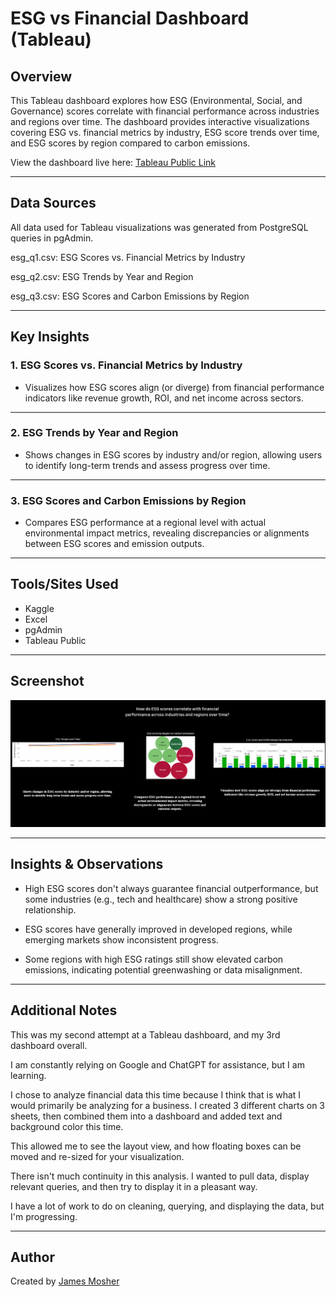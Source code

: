 # ESG vs Financial Dashboard (Tableau)

## Overview
This Tableau dashboard explores how ESG (Environmental, Social, and Governance) scores correlate with financial performance across industries and regions over time. The dashboard provides interactive visualizations covering ESG vs. financial metrics by industry, ESG score trends over time, and ESG scores by region compared to carbon emissions.

View the dashboard live here: [Tableau Public Link](https://public.tableau.com/app/profile/james.mosher/viz/esg_financials/esg)

---

## Data Sources

All data used for Tableau visualizations was generated from PostgreSQL queries in pgAdmin.

esg_q1.csv: ESG Scores vs. Financial Metrics by Industry

esg_q2.csv: ESG Trends by Year and Region

esg_q3.csv: ESG Scores and Carbon Emissions by Region

---

## Key Insights

### 1. ESG Scores vs. Financial Metrics by Industry
- Visualizes how ESG scores align (or diverge) from financial performance indicators like revenue growth, ROI, and net income across sectors.

---

### 2. ESG Trends by Year and Region
- Shows changes in ESG scores by industry and/or region, allowing users to identify long-term trends and assess progress over time.

---

### 3. ESG Scores and Carbon Emissions by Region
- Compares ESG performance at a regional level with actual environmental impact metrics, revealing discrepancies or alignments between ESG scores and emission outputs.

---

## Tools/Sites Used
- Kaggle
- Excel
- pgAdmin
- Tableau Public

---

## Screenshot
![CFB Recruiting Dashboard Preview](esg_dashboard_tableau.png)

---

## Insights & Observations

- High ESG scores don't always guarantee financial outperformance, but some industries (e.g., tech and healthcare) show a strong positive relationship.

- ESG scores have generally improved in developed regions, while emerging markets show inconsistent progress.

- Some regions with high ESG ratings still show elevated carbon emissions, indicating potential greenwashing or data misalignment.

---

## Additional Notes

This was my second attempt at a Tableau dashboard, and my 3rd dashboard overall. 

I am constantly relying on Google and ChatGPT for assistance, but I am learning.

I chose to analyze financial data this time because I think that is what I would primarily be analyzing for a business. I created 3 different charts on 3 sheets, then combined them into a dashboard and added text and background color this time.

This allowed me to see the layout view, and how floating boxes can be moved and re-sized for your visualization.

There isn't much continuity in this analysis. I wanted to pull data, display relevant queries, and then try to display it in a pleasant way.

I have a lot of work to do on cleaning, querying, and displaying the data, but I'm progressing. 

---

## Author
Created by [James Mosher](https://www.linkedin.com/)

